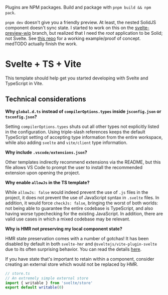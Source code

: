 Plugins are NPM packages. Build and package with `pnpm build && npm pack`.

`pnpm dev` doesn't give you a friendly preview. At least, the nested SolidJS component doesn't sync state. I started to work on this on the [svelte-preview-wip](https://github.com/AlexErrant/Pentive/tree/svelte-preview-wip) branch, but realized that I need the _root_ application to be Solid; not Svelte. See [this repo](https://github.com/AlexErrant/solid-plugin-host) for a working example/proof of concept. medTODO actually finish the work.

# Svelte + TS + Vite

This template should help get you started developing with Svelte and TypeScript in Vite.

## Technical considerations

**Why `global.d.ts` instead of `compilerOptions.types` inside `jsconfig.json` or `tsconfig.json`?**

Setting `compilerOptions.types` shuts out all other types not explicitly listed in the configuration. Using triple-slash references keeps the default TypeScript setting of accepting type information from the entire workspace, while also adding `svelte` and `vite/client` type information.

**Why include `.vscode/extensions.json`?**

Other templates indirectly recommend extensions via the README, but this file allows VS Code to prompt the user to install the recommended extension upon opening the project.

**Why enable `allowJs` in the TS template?**

While `allowJs: false` would indeed prevent the use of `.js` files in the project, it does not prevent the use of JavaScript syntax in `.svelte` files. In addition, it would force `checkJs: false`, bringing the worst of both worlds: not being able to guarantee the entire codebase is TypeScript, and also having worse typechecking for the existing JavaScript. In addition, there are valid use cases in which a mixed codebase may be relevant.

**Why is HMR not preserving my local component state?**

HMR state preservation comes with a number of gotchas! It has been disabled by default in both `svelte-hmr` and `@sveltejs/vite-plugin-svelte` due to its often surprising behavior. You can read the details [here](https://github.com/rixo/svelte-hmr#svelte-hmr).

If you have state that's important to retain within a component, consider creating an external store which would not be replaced by HMR.

```ts
// store.ts
// An extremely simple external store
import { writable } from 'svelte/store'
export default writable(0)
```
